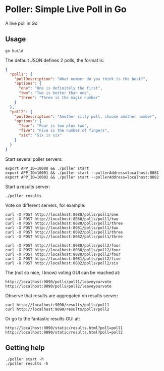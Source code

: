 # Poller: Simple Live Poll in Go

A live poll in Go

## Usage

```
go build
```

The default JSON defines 2 polls, the format is:

```json
{
  "poll1": {
    "pollDescription": "What number do you think is the best?",
    "options": {
      "one": "One is definitely the first",
      "two": "Two is better than one",
      "three": "Three is the magic number"
    }
  },
  "poll2": {
    "pollDescription": "Another silly poll, choose another number",
    "options": {
      "four": "Four is two plus two",
      "five": "Five is the number of fingers",
      "six": "Six is six"
    }
  }
}
```

Start several poller servers:
```
export APP_ID=10000 && ./poller start
export APP_ID=10001 && ./poller start --pollerAddress=localhost:8081
export APP_ID=10002 && ./poller start --pollerAddress=localhost:8082
```

Start a results server:

```
./poller results
```

Vote on different servers, for example:

```
curl -X POST http://localhost:8080/polls/poll1/one
curl -X POST http://localhost:8080/polls/poll1/two
curl -X POST http://localhost:8080/polls/poll1/three
curl -X POST http://localhost:8081/polls/poll1/two
curl -X POST http://localhost:8082/polls/poll1/three
curl -X POST http://localhost:8082/polls/poll1/three

curl -X POST http://localhost:8080/polls/poll2/four
curl -X POST http://localhost:8080/polls/poll2/four
curl -X POST http://localhost:8080/polls/poll2/four
curl -X POST http://localhost:8081/polls/poll2/five
curl -X POST http://localhost:8082/polls/poll2/six

```

The (not so nice, I know) voting GUI can be reached at:

```
http://localhost:9090/polls/poll1/leaveyourvote
http://localhost:9090/polls/poll2/leaveyourvote
```

Observe that results are aggregated on results server:

```
curl http://localhost:9090/results/polls/poll1
curl http://localhost:9090/results/polls/poll2
```

Or go to the fantastic results GUI at:

```
http://localhost:9090/static/results.html?poll=poll1
http://localhost:9090/static/results.html?poll=poll2
```

## Getting help

```
./poller start -h
./poller results -h
```